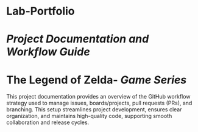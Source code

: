 # Lab-Portfolio 
# _Project Documentation and Workflow Guide_
# The Legend of Zelda- _Game Series_

This project documentation provides an overview of the GitHub workflow strategy used to manage issues, boards/projects, pull requests (PRs), and branching. This setup streamlines project development, ensures clear organization, and maintains high-quality code, supporting smooth collaboration and release cycles.


